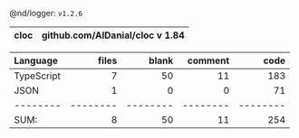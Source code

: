 @nd/logger: `v1.2.6`

cloc|github.com/AlDanial/cloc v 1.84
--- | ---

Language|files|blank|comment|code
:-------|-------:|-------:|-------:|-------:
TypeScript|7|50|11|183
JSON|1|0|0|71
--------|--------|--------|--------|--------
SUM:|8|50|11|254